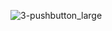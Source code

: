 ![3-pushbutton_large](https://user-images.githubusercontent.com/20165450/51313802-88274100-1a5f-11e9-8da2-da08d8e309cf.jpg)
